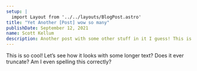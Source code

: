 ```yaml
---
setup: |
  import Layout from '../../layouts/BlogPost.astro'
title: "Yet Another [Post] wow so many"
publishDate: September 12, 2021
name: Scott Kellum
description: Another post with some other stuff in it I guess! This is so cool! Let’s see how it looks with some longer text? Does it ever truncate? Am I even spelling this correctly?
---
```


This is so cool! Let’s see how it looks with some longer text? Does it ever truncate? Am I even spelling this correctly?

